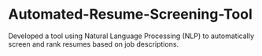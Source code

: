 # Automated-Resume-Screening-Tool
Developed a tool using Natural Language Processing (NLP) to automatically screen and rank resumes based on job descriptions.
